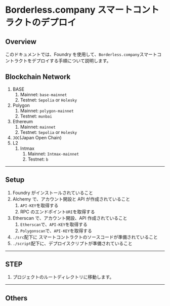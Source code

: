 # Borderless.company スマートコントラクトのデプロイ

## Overview

このドキュメントでは、Foundry を使用して、`Borderless.company`スマートコントラクトをデプロイする手順について説明します。

## Blockchain Network

1. BASE
   1. Mainnet: `base-mainnet`
   2. Testnet: `Sepolia` or `Holesky`
2. Polygon
   1. Mainnet: `polygon-mainnet`
   2. Testnet: `munbai`
3. Ethereum
   1. Mainnet: `mainnet`
   2. Testnet: `Sepolia` or `Holesky`
4. `JOC`(Japan Open Chain)
5. L2
   1. Intmax
      1. Mainnet: `Intmax-mainnet`
      2. Testnet: `b`

---

## Setup

1. Foundry がインストールされていること
2. Alchemy で、アカウント開設と API が作成されていること
   1. `API-KEY`を取得する
   2. RPC のエンドポイント`URI`を取得する
3. Etherscan で、アカウント開設、API 作成されていること
   1. `Etherscan`で、`API-KEY`を取得する
   2. `Polygonscan`で、`API-KEY`を取得する
4. `./src`配下に スマートコントラクトのソースコードが準備されていること
5. `./script`配下に、デプロイスクリプトが準備されていること

---

## STEP

1. プロジェクトのルートディレクトリに移動します。

---

## Others
